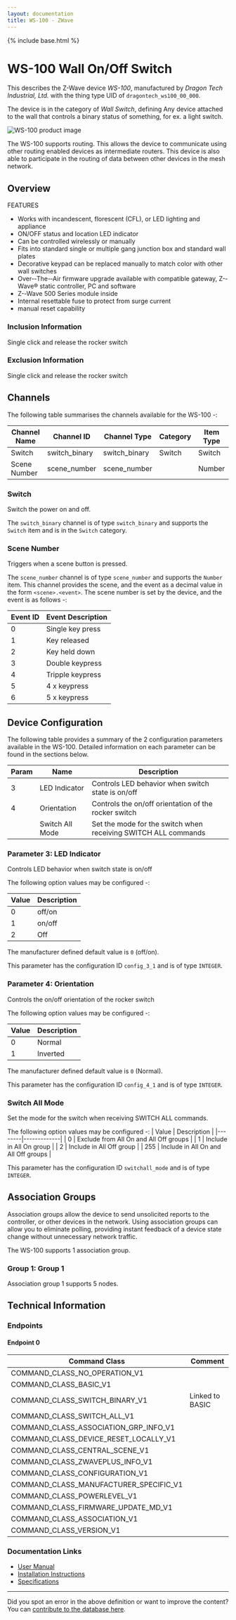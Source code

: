 ```yaml
---
layout: documentation
title: WS-100 - ZWave
---
```


{% include base.html %}

# WS-100 Wall On/Off Switch
This describes the Z-Wave device *WS-100*, manufactured by *Dragon Tech Industrial, Ltd.* with the thing type UID of ```dragontech_ws100_00_000```.

The device is in the category of *Wall Switch*, defining Any device attached to the wall that controls a binary status of something, for ex. a light switch.

![WS-100 product image](https://opensmarthouse.org/zwavedatabase/242/image/)


The WS-100 supports routing. This allows the device to communicate using other routing enabled devices as intermediate routers.  This device is also able to participate in the routing of data between other devices in the mesh network.

## Overview

FEATURES

  * Works with incandescent, florescent (CFL), or LED lighting and appliance
  * ON/OFF status and location LED indicator
  * Can be controlled wirelessly or manually
  * Fits into standard single or multiple gang junction box and standard wall plates
  * Decorative keypad can be replaced manually to match color with other wall switches
  * Over-­‐The-­‐Air firmware upgrade available with compatible gateway, Z-­‐Wave® static controller, PC and software
  * Z-­‐Wave 500 Series module inside
  * Internal resettable fuse to protect from surge current
  * manual reset capability

### Inclusion Information

Single click and release the rocker switch

### Exclusion Information

Single click and release the rocker switch

## Channels

The following table summarises the channels available for the WS-100 -:

| Channel Name | Channel ID | Channel Type | Category | Item Type |
|--------------|------------|--------------|----------|-----------|
| Switch | switch_binary | switch_binary | Switch | Switch | 
| Scene Number | scene_number | scene_number |  | Number | 

### Switch
Switch the power on and off.

The ```switch_binary``` channel is of type ```switch_binary``` and supports the ```Switch``` item and is in the ```Switch``` category.

### Scene Number
Triggers when a scene button is pressed.

The ```scene_number``` channel is of type ```scene_number``` and supports the ```Number``` item.
This channel provides the scene, and the event as a decimal value in the form ```<scene>.<event>```. The scene number is set by the device, and the event is as follows -:

| Event ID | Event Description  |
|----------|--------------------|
| 0        | Single key press   |
| 1        | Key released       |
| 2        | Key held down      |
| 3        | Double keypress    |
| 4        | Tripple keypress   |
| 5        | 4 x keypress       |
| 6        | 5 x keypress       |



## Device Configuration

The following table provides a summary of the 2 configuration parameters available in the WS-100.
Detailed information on each parameter can be found in the sections below.

| Param | Name  | Description |
|-------|-------|-------------|
| 3 | LED Indicator | Controls LED behavior when switch state is on/off |
| 4 | Orientation | Controls the on/off orientation of the rocker switch |
|  | Switch All Mode | Set the mode for the switch when receiving SWITCH ALL commands |

### Parameter 3: LED Indicator

Controls LED behavior when switch state is on/off

The following option values may be configured -:

| Value  | Description |
|--------|-------------|
| 0 | off/on |
| 1 | on/off |
| 2 | Off |

The manufacturer defined default value is ```0``` (off/on).

This parameter has the configuration ID ```config_3_1``` and is of type ```INTEGER```.


### Parameter 4: Orientation

Controls the on/off orientation of the rocker switch

The following option values may be configured -:

| Value  | Description |
|--------|-------------|
| 0 | Normal |
| 1 | Inverted |

The manufacturer defined default value is ```0``` (Normal).

This parameter has the configuration ID ```config_4_1``` and is of type ```INTEGER```.

### Switch All Mode

Set the mode for the switch when receiving SWITCH ALL commands.

The following option values may be configured -:
| Value  | Description |
|--------|-------------|
| 0 | Exclude from All On and All Off groups |
| 1 | Include in All On group |
| 2 | Include in All Off group |
| 255 | Include in All On and All Off groups |

This parameter has the configuration ID ```switchall_mode``` and is of type ```INTEGER```.


## Association Groups

Association groups allow the device to send unsolicited reports to the controller, or other devices in the network. Using association groups can allow you to eliminate polling, providing instant feedback of a device state change without unnecessary network traffic.

The WS-100 supports 1 association group.

### Group 1: Group 1


Association group 1 supports 5 nodes.

## Technical Information

### Endpoints

#### Endpoint 0

| Command Class | Comment |
|---------------|---------|
| COMMAND_CLASS_NO_OPERATION_V1| |
| COMMAND_CLASS_BASIC_V1| |
| COMMAND_CLASS_SWITCH_BINARY_V1| Linked to BASIC|
| COMMAND_CLASS_SWITCH_ALL_V1| |
| COMMAND_CLASS_ASSOCIATION_GRP_INFO_V1| |
| COMMAND_CLASS_DEVICE_RESET_LOCALLY_V1| |
| COMMAND_CLASS_CENTRAL_SCENE_V1| |
| COMMAND_CLASS_ZWAVEPLUS_INFO_V1| |
| COMMAND_CLASS_CONFIGURATION_V1| |
| COMMAND_CLASS_MANUFACTURER_SPECIFIC_V1| |
| COMMAND_CLASS_POWERLEVEL_V1| |
| COMMAND_CLASS_FIRMWARE_UPDATE_MD_V1| |
| COMMAND_CLASS_ASSOCIATION_V1| |
| COMMAND_CLASS_VERSION_V1| |

### Documentation Links

* [User Manual](https://opensmarthouse.org/zwavedatabase/242/ws100-manual.pdf)
* [Installation Instructions](https://opensmarthouse.org/zwavedatabase/242/ws100-installation-en-v1-5.pdf)
* [Specifications](https://opensmarthouse.org/zwavedatabase/242/dragontech-ws100-specifications.pdf)

---

Did you spot an error in the above definition or want to improve the content?
You can [contribute to the database here](https://opensmarthouse.org/zwavedatabase/242).

